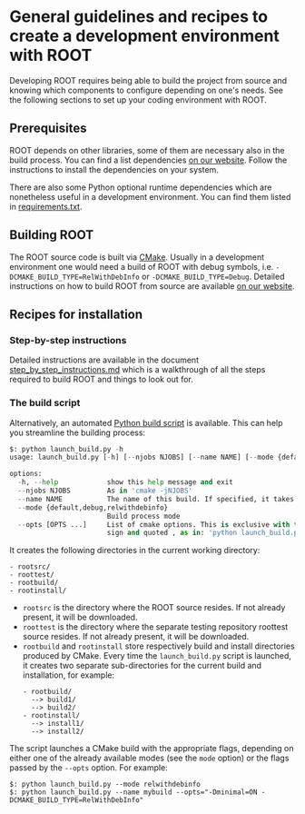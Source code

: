 # General guidelines and recipes to create a development environment with ROOT

Developing ROOT requires being able to build the project from source and knowing
which components to configure depending on one's needs. See the following
sections to set up your coding environment with ROOT.

## Prerequisites

ROOT depends on other libraries, some of them are necessary also in the build
process. You can find a list dependencies [on our website](https://root.cern/install/dependencies/).
Follow the instructions to install the dependencies on your system.

There are also some Python optional runtime dependencies which are nonetheless
useful in a development environment. You can find them listed in [requirements.txt](https://raw.githubusercontent.com/root-project/root/master/requirements.txt).

## Building ROOT

The ROOT source code is built via [CMake](https://cmake.org/). Usually in a
development environment one would need a build of ROOT with debug symbols, i.e.
`-DCMAKE_BUILD_TYPE=RelWithDebInfo` or `-DCMAKE_BUILD_TYPE=Debug`. Detailed
instructions on how to build ROOT from source are available [on our website](https://root.cern/install/build_from_source/).

## Recipes for installation

### Step-by-step instructions

Detailed instructions are available in the document [step_by_step_instructions.md](step_by_step_instructions.md)
which is a walkthrough of all the steps required to build ROOT and things to
look out for.

### The build script

Alternatively, an automated [Python build script](launch_build.py) is available.
This can help you streamline the building process:

```python
$: python launch_build.py -h
usage: launch_build.py [-h] [--njobs NJOBS] [--name NAME] [--mode {default,debug,relwithdebinfo}] [--opts [OPTS ...]]

options:
  -h, --help            show this help message and exit
  --njobs NJOBS         As in 'cmake -jNJOBS'
  --name NAME           The name of this build. If specified, it takes precedence over the automatic choice for a name
  --mode {default,debug,relwithdebinfo}
                        Build process mode
  --opts [OPTS ...]     List of cmake options. This is exclusive with the choices from the 'mode' option. It is crucial to specify this option with an equal
                        sign and quoted , as in: 'python launch_build.py --opts="-DOpt1=ON -DOpt2=OFF"'
```

It creates the following directories in the current working directory:

```
- rootsrc/
- roottest/
- rootbuild/
- rootinstall/
```

* `rootsrc` is the directory where the ROOT source resides. If not already
  present, it will be downloaded.
* `roottest` is the directory where the separate testing repository roottest
  source resides. If not already present, it will be downloaded.
* `rootbuild` and `rootinstall` store respectively build and install directories
  produced by CMake. Every time the `launch_build.py` script is launched, it
  creates two separate sub-directories for the current build and installation,
  for example:
  ```
  - rootbuild/
    --> build1/
    --> build2/
  - rootinstall/
    --> install1/
    --> install2/
  ```

The script launches a CMake build with the appropriate flags, depending on
either one of the already available modes (see the `mode` option) or the flags
passed by the `--opts` option. For example:

```
$: python launch_build.py --mode relwithdebinfo
$: python launch_build.py --name mybuild --opts="-Dminimal=ON -DCMAKE_BUILD_TYPE=RelWithDebInfo"
```
